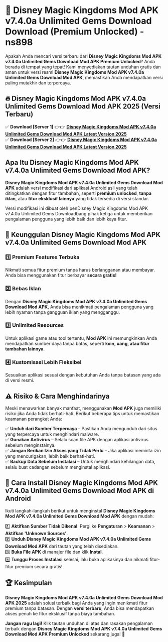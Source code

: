 # 🎯 Disney Magic Kingdoms Mod APK v7.4.0a Unlimited Gems Download  Download (Premium Unlocked) -  ns898

Apakah Anda mencari versi terbaru dari **Disney Magic Kingdoms Mod APK v7.4.0a Unlimited Gems Download Mod APK Premium Unlocked**? Anda berada di tempat yang tepat! Kami menyediakan tautan unduhan gratis dan aman untuk versi resmi **Disney Magic Kingdoms Mod APK v7.4.0a Unlimited Gems Download Mod APK**, memastikan Anda mendapatkan versi paling mutakhir dan terpercaya.

## 🔥 Disney Magic Kingdoms Mod APK v7.4.0a Unlimited Gems Download Mod APK 2025 (Versi Terbaru)

✅ **Download [Server 1]** 👉👉 [**Disney Magic Kingdoms Mod APK v7.4.0a Unlimited Gems Download Mod APK Latest Version 2025**](https://momento.my/?title=Disney_Magic_Kingdoms_Mod_APK_v7.4.0a_Unlimited_Gems_Download)  
✅ **Download [Server 2]** 👉👉 [**Disney Magic Kingdoms Mod APK v7.4.0a Unlimited Gems Download Mod APK Latest Version 2025**](https://momento.my/?title=Disney_Magic_Kingdoms_Mod_APK_v7.4.0a_Unlimited_Gems_Download)  

## Apa Itu Disney Magic Kingdoms Mod APK v7.4.0a Unlimited Gems Download Mod APK?

**Disney Magic Kingdoms Mod APK v7.4.0a Unlimited Gems Download Mod APK** adalah versi modifikasi dari aplikasi Android asli yang telah ditingkatkan dengan fitur tambahan, seperti **premium unlocked**, **tanpa iklan**, atau **fitur eksklusif lainnya** yang tidak tersedia di versi standar.

Versi modifikasi ini dibuat oleh penDisney Magic Kingdoms Mod APK v7.4.0a Unlimited Gems Downloadbang pihak ketiga untuk memberikan pengalaman pengguna yang lebih baik dan lebih kaya fitur.

## 🎯 Keunggulan Disney Magic Kingdoms Mod APK v7.4.0a Unlimited Gems Download Mod APK

### 1️⃣ Premium Features Terbuka
Nikmati semua fitur premium tanpa harus berlangganan atau membayar. Anda bisa menggunakan fitur berbayar **secara gratis!**

### 2️⃣ Bebas Iklan
Dengan **Disney Magic Kingdoms Mod APK v7.4.0a Unlimited Gems Download Mod APK**, Anda bisa menikmati pengalaman pengguna yang lebih nyaman tanpa gangguan iklan yang mengganggu.

### 3️⃣ Unlimited Resources
Untuk aplikasi game atau tool tertentu, **Mod APK** ini memungkinkan Anda mendapatkan sumber daya tanpa batas, seperti **koin, uang, atau fitur tambahan lainnya**.

### 4️⃣ Kustomisasi Lebih Fleksibel
Sesuaikan aplikasi sesuai dengan kebutuhan Anda tanpa batasan yang ada di versi resmi.

## ⚠️ Risiko & Cara Menghindarinya

Meski menawarkan banyak manfaat, menggunakan **Mod APK** juga memiliki risiko jika Anda tidak berhati-hati. Berikut beberapa tips untuk memastikan keamanan perangkat Anda:

✅ **Unduh dari Sumber Terpercaya** – Pastikan Anda mengunduh dari situs yang terpercaya untuk menghindari malware.  
✅ **Gunakan Antivirus** – Selalu scan file APK dengan aplikasi antivirus sebelum menginstalnya.  
✅ **Jangan Berikan Izin Akses yang Tidak Perlu** – Jika aplikasi meminta izin yang mencurigakan, lebih baik berhati-hati.  
✅ **Backup Data Sebelum Instalasi** – Untuk menghindari kehilangan data, selalu buat cadangan sebelum menginstal aplikasi.

## 📌 Cara Install Disney Magic Kingdoms Mod APK v7.4.0a Unlimited Gems Download Mod APK di Android

Ikuti langkah-langkah berikut untuk menginstal **Disney Magic Kingdoms Mod APK v7.4.0a Unlimited Gems Download Mod APK** dengan mudah:

1️⃣ **Aktifkan Sumber Tidak Dikenal**: Pergi ke **Pengaturan** > **Keamanan** > **Aktifkan 'Unknown Sources'**.  
2️⃣ **Unduh Disney Magic Kingdoms Mod APK v7.4.0a Unlimited Gems Download Mod APK** dari tautan yang telah disediakan.  
3️⃣ **Buka File APK** di manajer file dan klik **Instal**.  
4️⃣ **Tunggu Proses Instalasi** selesai, lalu buka aplikasinya dan nikmati fitur-fitur premium secara gratis!

## 🏆 Kesimpulan

**Disney Magic Kingdoms Mod APK v7.4.0a Unlimited Gems Download Mod APK 2025** adalah solusi terbaik bagi Anda yang ingin menikmati fitur premium tanpa batasan. Dengan **versi terbaru**, Anda bisa mendapatkan akses penuh ke fitur eksklusif tanpa biaya tambahan.

**Jangan ragu lagi!** Klik tautan unduhan di atas dan rasakan pengalaman terbaik dengan **Disney Magic Kingdoms Mod APK v7.4.0a Unlimited Gems Download Mod APK Premium Unlocked** sekarang juga! 🚀
